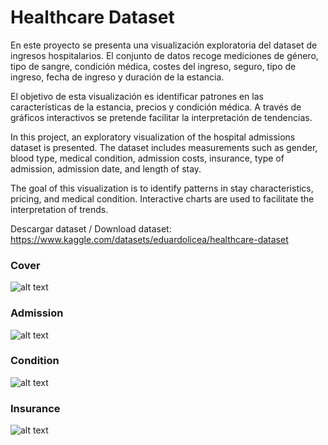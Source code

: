 # Healthcare Dataset

En este proyecto se presenta una visualización exploratoria del dataset de ingresos hospitalarios. El conjunto de datos recoge mediciones de género, tipo de sangre, condición médica, costes del ingreso, seguro, tipo de ingreso, fecha de ingreso y duración de la estancia.

El objetivo de esta visualización es identificar patrones en las características de la estancia, precios y condición médica. A través de gráficos interactivos se pretende facilitar la interpretación de tendencias.



In this project, an exploratory visualization of the hospital admissions dataset is presented. The dataset includes measurements such as gender, blood type, medical condition, admission costs, insurance, type of admission, admission date, and length of stay.

The goal of this visualization is to identify patterns in stay characteristics, pricing, and medical condition. Interactive charts are used to facilitate the interpretation of trends.


Descargar dataset / Download dataset:
https://www.kaggle.com/datasets/eduardolicea/healthcare-dataset

### Cover
![alt text](Portada.png)

### Admission
![alt text](Admission.png)

### Condition
![alt text](Condition.png)

### Insurance
![alt text](Insurance.png)

